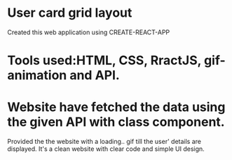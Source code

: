 # User card grid layout 
 Created this web application using CREATE-REACT-APP 
# Tools used:HTML, CSS, RractJS, gif-animation and API.
# Website have fetched the data using the given API with class component.
 Provided the the website with a loading.. gif till the user' details are displayed.
 It's a clean website with clear code and simple UI design.

